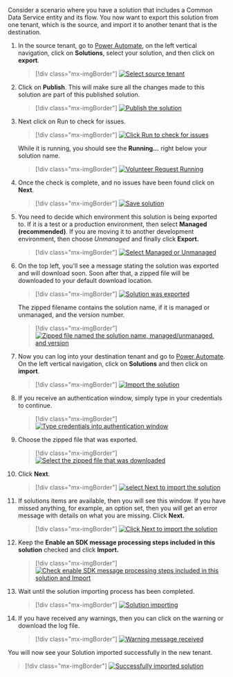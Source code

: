 Consider a scenario where you have a solution that includes a Common Data Service entity and its flow. You now want to export this solution from one tenant, which is the source, and import it to another tenant that is the destination.

1. In the source tenant, go to [Power Automate](https://flow.microsoft.com/?azure-portal=true), on the left vertical navigation, click on **Solutions**, select your solution, and then click on **export**.

	> [!div class="mx-imgBorder"]
	> [![Select source tenant](../media/select-solution-source-tenant-ssm.png)](../media/select-solution-source-tenant-ssm.png#lightbox)

1. Click on **Publish**. This will make sure all the changes made to this solution are part of this published solution.

	> [!div class="mx-imgBorder"]
	> [![Publish the solution](../media/publish-solution-ssm.png)](../media/publish-solution-ssm.png#lightbox)

1. Next click on Run to check for issues.

	> [!div class="mx-imgBorder"]
	> [![Click Run to check for issues](../media/check-issues-run-ssm.png)](../media/check-issues-run-ssm.png#lightbox)

	While it is running, you should see the **Running...** right below your solution name.

	> [!div class="mx-imgBorder"]
	> [![Volunteer Request Running](../media/check-issues-running-ssm.png)](../media/check-issues-running-ssm.png#lightbox)

1. Once the check is complete, and no issues have been found click on **Next**.

	> [!div class="mx-imgBorder"]
	> [![Save solution](../media/click-next-saving-solution-ssm.png)](../media/click-next-saving-solution-ssm.png#lightbox)

1. You need to decide which environment this solution is being exported to. If it is a test or a production environment, then select **Managed (recommended)**. If you are moving it to another development environment, then choose *Unmanaged* and finally click **Export.**

	> [!div class="mx-imgBorder"]
	> [![Select Managed or Unmanaged](../media/select-managed-unmanaged-ssm.png)](../media/select-managed-unmanaged-ssm.png#lightbox)

1. On the top left, you'll see a message stating the solution was exported and will download soon. Soon after that, a zipped file will be downloaded to your default download location.

	> [!div class="mx-imgBorder"]
	> [![Solution was exported](../media/solution-exported-label-ssm.png)](../media/solution-exported-label-ssm.png#lightbox)

	The zipped filename contains the solution name, if it is managed or unmanaged, and the version number.

	> [!div class="mx-imgBorder"]
	> [![Zipped file named the solution name, managed/unmanaged, and version](../media/zipped-file-name-ssm.png)](../media/zipped-file-name-ssm.png#lightbox)

1. Now you can log into your destination tenant and go to [Power Automate](https://flow.microsoft.com/?azure-portal=true). On the left vertical navigation, click on **Solutions** and then click on **import**.

	> [!div class="mx-imgBorder"]
	> [![Import the solution](../media/import-solution-ssm.png)](../media/import-solution-ssm.png#lightbox)

1. If you receive an authentication window, simply type in your credentials to continue.

	> [!div class="mx-imgBorder"]
	> [![Type credentials into authentication window](../media/authentication-window-ss.png)](../media/authentication-window-ss.png#lightbox)

1. Choose the zipped file that was exported.

	> [!div class="mx-imgBorder"]
	> [![Select the zipped file that was downloaded](../media/select-downloaded-solution-ssm.png)](../media/select-downloaded-solution-ssm.png#lightbox)

1. Click **Next**.

	> [!div class="mx-imgBorder"]
	> [![select Next to import the solution](../media/next-solution-import-ssm.png)](../media/next-solution-import-ssm.png#lightbox)

1. If solutions items are available, then you will see this window. If you have missed anything, for example, an option set, then you will get an error message with details on what you are missing. Click **Next.**

	> [!div class="mx-imgBorder"]
	> [![Click Next to import the solution](../media/click-next-import-solution-ssm.png)](../media/click-next-import-solution-ssm.png#lightbox)

1. Keep the **Enable an SDK message processing steps included in this solution** checked and click **Import.**

	> [!div class="mx-imgBorder"]
	> [![Check enable SDK message processing steps included in this solution and Import](../media/keep-box-checked-import-ssm.png)](../media/keep-box-checked-import-ssm.png#lightbox)

1. Wait until the solution importing process has been completed.

	> [!div class="mx-imgBorder"]
	> [![Solution importing](../media/import-solution-ss.png)](../media/import-solution-ss.png#lightbox)

1. If you have received any warnings, then you can click on the warning or download the log file.

	> [!div class="mx-imgBorder"]
	> [![Warning message received](../media/warning-message-ss.png)](../media/warning-message-ss.png#lightbox)

You will now see your Solution imported successfully in the new tenant.

> [!div class="mx-imgBorder"]
> [![Successfully imported solution](../media/imported-solution-ssm.png)](../media/imported-solution-ssm.png#lightbox)

